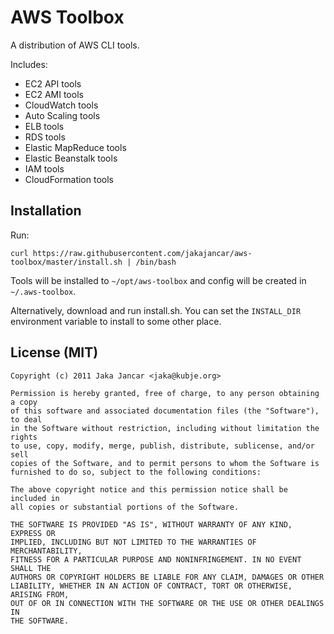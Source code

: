 AWS Toolbox
===========

A distribution of AWS CLI tools.

Includes:

  - EC2 API tools
  - EC2 AMI tools
  - CloudWatch tools
  - Auto Scaling tools
  - ELB tools
  - RDS tools
  - Elastic MapReduce tools
  - Elastic Beanstalk tools
  - IAM tools
  - CloudFormation tools

Installation
------------

Run:

    curl https://raw.githubusercontent.com/jakajancar/aws-toolbox/master/install.sh | /bin/bash

Tools will be installed to `~/opt/aws-toolbox` and config will be created in `~/.aws-toolbox`.

Alternatively, download and run install.sh. You can set the `INSTALL_DIR` environment variable to install to some other place.

License (MIT)
-------------

    Copyright (c) 2011 Jaka Jancar <jaka@kubje.org>

    Permission is hereby granted, free of charge, to any person obtaining a copy
    of this software and associated documentation files (the "Software"), to deal
    in the Software without restriction, including without limitation the rights
    to use, copy, modify, merge, publish, distribute, sublicense, and/or sell
    copies of the Software, and to permit persons to whom the Software is
    furnished to do so, subject to the following conditions:

    The above copyright notice and this permission notice shall be included in
    all copies or substantial portions of the Software.

    THE SOFTWARE IS PROVIDED "AS IS", WITHOUT WARRANTY OF ANY KIND, EXPRESS OR
    IMPLIED, INCLUDING BUT NOT LIMITED TO THE WARRANTIES OF MERCHANTABILITY,
    FITNESS FOR A PARTICULAR PURPOSE AND NONINFRINGEMENT. IN NO EVENT SHALL THE
    AUTHORS OR COPYRIGHT HOLDERS BE LIABLE FOR ANY CLAIM, DAMAGES OR OTHER
    LIABILITY, WHETHER IN AN ACTION OF CONTRACT, TORT OR OTHERWISE, ARISING FROM,
    OUT OF OR IN CONNECTION WITH THE SOFTWARE OR THE USE OR OTHER DEALINGS IN
    THE SOFTWARE.
